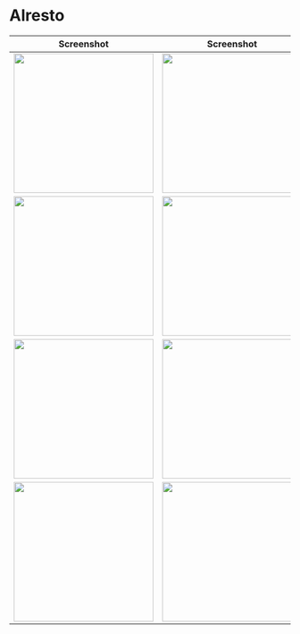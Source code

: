 # Alresto

| Screenshot | Screenshot | Screenshot |
| --- | --- | --- |
| <img src="https://github.com/azmialdisr/Alresto/blob/master/Screenshot/TampilanAwal1.png" width="250">| <img src="https://github.com/azmialdisr/Alresto/blob/master/Screenshot/TampilanAwal2.png" width="250"> | <img src="https://github.com/azmialdisr/Alresto/blob/master/Screenshot/TampilanStore1.png" width="250"> |
| <img src="https://github.com/azmialdisr/Alresto/blob/master/Screenshot/TampilanStore2.png" width="250"> | <img src="https://github.com/azmialdisr/Alresto/blob/master/Screenshot/TampilanStore3.png" width="250"> | <img src="https://github.com/azmialdisr/Alresto/blob/master/Screenshot/TampilanAwalMenu.png" width="250"> |
| <img src="https://github.com/azmialdisr/Alresto/blob/master/Screenshot/TampilanMenu1.png" width="250"> | <img src="https://github.com/azmialdisr/Alresto/blob/master/Screenshot/TampilanMenu2.png" width="250"> | <img src="https://github.com/azmialdisr/Alresto/blob/master/Screenshot/TampilanMenu3.png" width="250"> |
| <img src="https://github.com/azmialdisr/Alresto/blob/master/Screenshot/TampilanOrder1.png" width="250"> | <img src="https://github.com/azmialdisr/Alresto/blob/master/Screenshot/TampilanOrder2.png" width="250"> | <img src="https://github.com/azmialdisr/Alresto/blob/master/Screenshot/TampilanOrder3.png" width="250"> |
